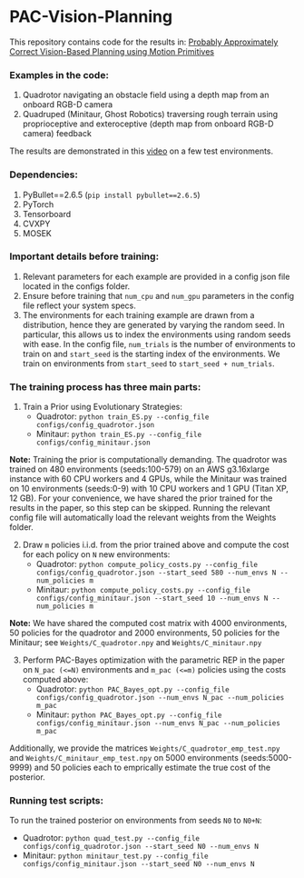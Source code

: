 # PAC-Vision-Planning

This repository contains code for the results in: [Probably Approximately Correct Vision-Based Planning using Motion Primitives](https://arxiv.org/abs/2002.12852)

### Examples in the code:
1. Quadrotor navigating an obstacle field using a depth map from an onboard RGB-D camera
2. Quadruped (Minitaur, Ghost Robotics) traversing rough terrain using proprioceptive and exteroceptive (depth map from onboard RGB-D camera) feedback

The results are demonstrated in this [video](https://youtu.be/03qq4sLU34o) on a few test environments. 

### Dependencies:
1. PyBullet==2.6.5 (`pip install pybullet==2.6.5`)
2. PyTorch
3. Tensorboard
4. CVXPY
4. MOSEK

### Important details before training:
1. Relevant parameters for each example are provided in a config json file located in the configs folder. 
2. Ensure before training that `num_cpu` and `num_gpu` parameters in the config file reflect your system specs.
3. The environments for each training example are drawn from a distribution, hence they are generated by varying the random seed. In particular, this allows us to index the environments using random seeds with ease. In the config file, `num_trials` is the number of environments to train on and `start_seed` is the starting index of the environments. We train on environments from `start_seed` to `start_seed + num_trials`.

### The training process has three main parts:
1. Train a Prior using Evolutionary Strategies:
   - Quadrotor: ```python train_ES.py --config_file configs/config_quadrotor.json```
   - Minitaur: ```python train_ES.py --config_file configs/config_minitaur.json```

**Note:** Training the prior is computationally demanding. The quadrotor was trained on 480 environments (seeds:100-579) on an AWS g3.16xlarge instance with 60 CPU workers and 4 GPUs, while the Minitaur was trained on 10 environments (seeds:0-9) with 10 CPU workers and 1 GPU (Titan XP, 12 GB). For your convenience, we have shared the prior trained for the results in the paper, so this step can be skipped. Running the relevant config file will automatically load the relevant weights from the Weights folder.

2. Draw `m` policies i.i.d. from the prior trained above and compute the cost for each policy on `N` new environments:
   - Quadrotor: ```python compute_policy_costs.py --config_file configs/config_quadrotor.json --start_seed 580 --num_envs N --num_policies m```
   - Minitaur: ```python compute_policy_costs.py --config_file configs/config_minitaur.json --start_seed 10 --num_envs N --num_policies m```

**Note:** We have shared the computed cost matrix with 4000 environments, 50 policies for the quadrotor and 2000 environments, 50 policies for the Minitaur; see `Weights/C_quadrotor.npy` and `Weights/C_minitaur.npy`

3. Perform PAC-Bayes optimization with the parametric REP in the paper on `N_pac (<=N)` environments and `m_pac (<=m)` policies using the costs computed above:
   - Quadrotor: ```python PAC_Bayes_opt.py --config_file configs/config_quadrotor.json --num_envs N_pac --num_policies m_pac```
   - Minitaur: ```python PAC_Bayes_opt.py --config_file configs/config_minitaur.json --num_envs N_pac --num_policies m_pac```

Additionally, we provide the matrices `Weights/C_quadrotor_emp_test.npy` and `Weights/C_minitaur_emp_test.npy` on 5000 environments (seeds:5000-9999) and 50 policies each to emprically estimate the true cost of the posterior.


### Running test scripts:
To run the trained posterior on environments from seeds `N0` to `N0+N`:
- Quadrotor: ```python quad_test.py --config_file configs/config_quadrotor.json --start_seed N0 --num_envs N```
- Minitaur: ```python minitaur_test.py --config_file configs/config_minitaur.json --start_seed N0 --num_envs N```



